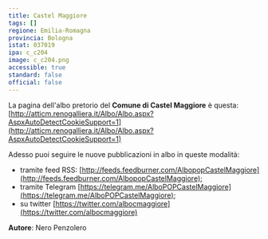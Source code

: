 ```yaml
---
title: Castel Maggiore
tags: []
regione: Emilia-Romagna
provincia: Bologna
istat: 037019
ipa: c_c204
image: c_c204.png
accessible: true
standard: false
official: false
---
```


La pagina dell'albo pretorio del **Comune di Castel Maggiore** è questa: [http://atticm.renogalliera.it/Albo/Albo.aspx?AspxAutoDetectCookieSupport=1](http://atticm.renogalliera.it/Albo/Albo.aspx?AspxAutoDetectCookieSupport=1)

Adesso puoi seguire le nuove pubblicazioni in albo in queste modalità:

- tramite feed RSS: [http://feeds.feedburner.com/AlbopopCastelMaggiore](http://feeds.feedburner.com/AlbopopCastelMaggiore);
- tramite Telegram [https://telegram.me/AlboPOPCastelMaggiore](https://telegram.me/AlboPOPCastelMaggiore);
- su twitter [https://twitter.com/albocmaggiore](https://twitter.com/albocmaggiore)


**Autore**: Nero Penzolero
